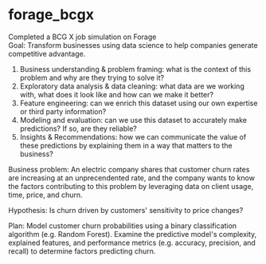 # forage_bcgx
Completed a BCG X job simulation on Forage<br> 
Goal: Transform businesses using data science to help companies generate competitive advantage. <br>

1.	Business understanding & problem framing: what is the context of this problem and why are they trying to solve it?
2.	Exploratory data analysis & data cleaning: what data are we working with, what does it look like and how can we make it better?
3.	Feature engineering: can we enrich this dataset using our own expertise or third party information?
4.	Modeling and evaluation: can we use this dataset to accurately make predictions? If so, are they reliable?
5.	Insights & Recommendations: how we can communicate the value of these predictions by explaining them in a way that matters to the business?


Business problem: An electric company shares that customer churn rates are increasing at an unprecendented rate, and the company wants to know the factors contributing to this problem by leveraging data on client usage, time, price, and churn. 

Hypothesis: Is churn driven by customers' sensitivity to price changes?  

Plan: Model customer churn probabilities using a binary classification algorithm (e.g. Random Forest). Examine the predictive model's complexity, explained features, and performance metrics (e.g. accuracy, precision, and recall) to determine factors predicting churn. 
